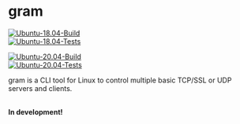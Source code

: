 # gram

[![Ubuntu-18.04-Build](https://github.com/luv4bytes/gram/actions/workflows/Ubuntu-18.04-Build.yml/badge.svg)](https://github.com/luv4bytes/gram/actions/workflows/Ubuntu-18.04-Build.yml)   
[![Ubuntu-18.04-Tests](https://github.com/luv4bytes/gram/actions/workflows/Ubuntu-18.04-Tests.yml/badge.svg)](https://github.com/luv4bytes/gram/actions/workflows/Ubuntu-18.04-Tests.yml)

[![Ubuntu-20.04-Build](https://github.com/luv4bytes/gram/actions/workflows/Ubuntu-20.04-Build.yml/badge.svg)](https://github.com/luv4bytes/gram/actions/workflows/Ubuntu-20.04-Build.yml)   
[![Ubuntu-20.04-Tests](https://github.com/luv4bytes/gram/actions/workflows/Ubuntu-20.04-Tests.yml/badge.svg)](https://github.com/luv4bytes/gram/actions/workflows/Ubuntu-20.04-Tests.yml)

gram is a CLI tool for Linux to control multiple basic TCP/SSL or UDP servers and clients. 
<br><br>

**In development!**
